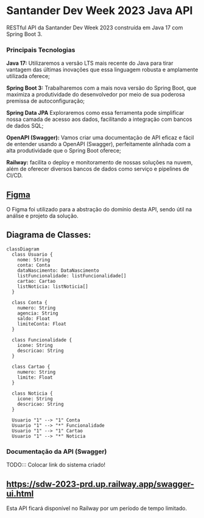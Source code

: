 <h1>Santander Dev Week 2023 Java API</h1>
RESTful API da Santander Dev Week 2023 construída em Java 17 com Spring Boot 3.

<h3>Principais Tecnologias</h3>
<b>Java 17:</b> Utilizaremos a versão LTS mais recente do Java para tirar vantagem das últimas inovações que essa linguagem robusta e amplamente utilizada oferece;

<b>Spring Boot 3:</b> Trabalharemos com a mais nova versão do Spring Boot, que maximiza a produtividade do desenvolvedor por meio de sua poderosa premissa de autoconfiguração;

<b>Spring Data JPA</b> Exploraremos como essa ferramenta pode simplificar nossa camada de acesso aos dados, facilitando a integração com bancos de dados SQL;

<b>OpenAPI (Swagger):</b> Vamos criar uma documentação de API eficaz e fácil de entender usando a OpenAPI (Swagger), perfeitamente alinhada com a alta produtividade que o Spring Boot oferece;

<b>Railway:</b> facilita o deploy e monitoramento de nossas soluções na nuvem, além de oferecer diversos bancos de dados como serviço e pipelines de CI/CD.

<h2><a href="https://www.figma.com/file/0ZsjwjsYlYd3timxqMWlbj/SANTANDER---Projeto-Web%2FMobile?type=design&node-id=1421-432&mode=design">Figma</a></h2>

O Figma foi utilizado para a abstração do domínio desta API, sendo útil na análise e projeto da solução.

<h2>Diagrama de Classes:</h2>

```mermaid
classDiagram
  class Usuario {
    nome: String
    conta: Conta
    dataNascimento: DataNascimento
    listFuncionalidade: listFuncionalidade[]
    cartao: Cartao
    listNoticia: listNoticia[]
  }

  class Conta {
    numero: String
    agencia: String
    saldo: Float
    limiteConta: Float
  }

  class Funcionalidade {
    icone: String
    descricao: String
  }

  class Cartao {
    numero: String
    limite: Float
  }

  class Noticia {
    icone: String
    descricao: String
  }

  Usuario "1" --> "1" Conta
  Usuario "1" --> "*" Funcionalidade
  Usuario "1" --> "1" Cartao
  Usuario "1" --> "*" Noticia
```

<h3>Documentação da API (Swagger)</h3>

TODO::: Colocar link do sistema criado!
<h2><a href="https://sdw-2023-prd.up.railway.app/swagger-ui.html">https://sdw-2023-prd.up.railway.app/swagger-ui.html</a></h2>

Esta API ficará disponível no Railway por um período de tempo limitado.
